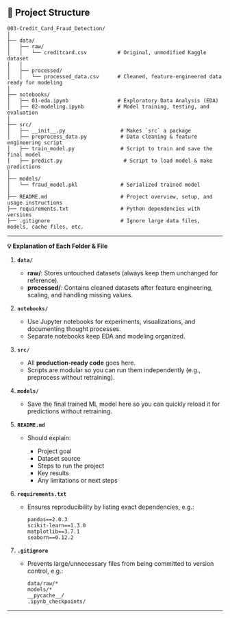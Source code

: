 ## 📂 Project Structure

```
003-Credit_Card_Fraud_Detection/
│
├── data/
│   ├── raw/
│   │   └── creditcard.csv          # Original, unmodified Kaggle dataset
│   │
│   ├── processed/
│   │   └── processed_data.csv      # Cleaned, feature-engineered data ready for modeling
│
├── notebooks/
│   ├── 01-eda.ipynb                # Exploratory Data Analysis (EDA)
│   ├── 02-modeling.ipynb           # Model training, testing, and evaluation
│
├── src/
│   ├── __init__.py                  # Makes `src` a package
│   ├── preprocess_data.py           # Data cleaning & feature engineering script
│   ├── train_model.py               # Script to train and save the final model
│   ├── predict.py                    # Script to load model & make predictions
│
├── models/
│   └── fraud_model.pkl              # Serialized trained model
│
├── README.md                        # Project overview, setup, and usage instructions
├── requirements.txt                 # Python dependencies with versions
├── .gitignore                       # Ignore large data files, models, cache files, etc.
```

---

**💡 Explanation of Each Folder & File**

1. **`data/`**

   * **raw/**: Stores untouched datasets (always keep them unchanged for reference).
   * **processed/**: Contains cleaned datasets after feature engineering, scaling, and handling missing values.

2. **`notebooks/`**

   * Use Jupyter notebooks for experiments, visualizations, and documenting thought processes.
   * Separate notebooks keep EDA and modeling organized.

3. **`src/`**

   * All **production-ready code** goes here.
   * Scripts are modular so you can run them independently (e.g., preprocess without retraining).

4. **`models/`**

   * Save the final trained ML model here so you can quickly reload it for predictions without retraining.

5. **`README.md`**

   * Should explain:

     * Project goal
     * Dataset source
     * Steps to run the project
     * Key results
     * Any limitations or next steps

6. **`requirements.txt`**

   * Ensures reproducibility by listing exact dependencies, e.g.:

     ```
     pandas==2.0.3
     scikit-learn==1.3.0
     matplotlib==3.7.1
     seaborn==0.12.2
     ```

7. **`.gitignore`**

   * Prevents large/unnecessary files from being committed to version control, e.g.:

     ```
     data/raw/*
     models/*
     __pycache__/
     .ipynb_checkpoints/
     ```

---
